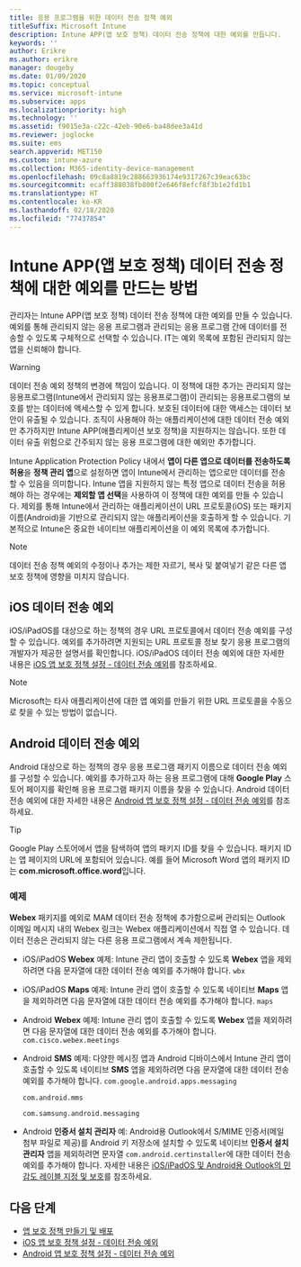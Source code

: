 ```yaml
---
title: 응용 프로그램을 위한 데이터 전송 정책 예외
titleSuffix: Microsoft Intune
description: Intune APP(앱 보호 정책) 데이터 전송 정책에 대한 예외를 만듭니다.
keywords: ''
author: Erikre
ms.author: erikre
manager: dougeby
ms.date: 01/09/2020
ms.topic: conceptual
ms.service: microsoft-intune
ms.subservice: apps
ms.localizationpriority: high
ms.technology: ''
ms.assetid: f9015e3a-c22c-42eb-90e6-ba48dee3a41d
ms.reviewer: joglocke
ms.suite: ems
search.appverid: MET150
ms.custom: intune-azure
ms.collection: M365-identity-device-management
ms.openlocfilehash: 09c8a8819c288663936174e9317267c39eac63bc
ms.sourcegitcommit: ecaff388038fb800f2e646f8efcf8f3b1e2fd1b1
ms.translationtype: HT
ms.contentlocale: ko-KR
ms.lasthandoff: 02/18/2020
ms.locfileid: "77437854"
---
```

# <a name="how-to-create-exceptions-to-the-intune-app-protection-policy-app-data-transfer-policy"></a>Intune APP(앱 보호 정책) 데이터 전송 정책에 대한 예외를 만드는 방법

관리자는 Intune APP(앱 보호 정책) 데이터 전송 정책에 대한 예외를 만들 수 있습니다. 예외를 통해 관리되지 않는 응용 프로그램과 관리되는 응용 프로그램 간에 데이터를 전송할 수 있도록 구체적으로 선택할 수 있습니다. IT는 예외 목록에 포함된 관리되지 않는 앱을 신뢰해야 합니다. 

>[!WARNING] 
> 데이터 전송 예외 정책의 변경에 책임이 있습니다. 이 정책에 대한 추가는 관리되지 않는 응용프로그램(Intune에서 관리되지 않는 응용프로그램)이 관리되는 응용프로그램의 보호를 받는 데이터에 액세스할 수 있게 합니다. 보호된 데이터에 대한 액세스는 데이터 보안이 유출될 수 있습니다. 조직이 사용해야 하는 애플리케이션에 대한 데이터 전송 예외만 추가하지만 Intune APP(애플리케이션 보호 정책)을 지원하지는 않습니다. 또한 데이터 유출 위험으로 간주되지 않는 응용 프로그램에 대한 예외만 추가합니다.

Intune Application Protection Policy 내에서 **앱이 다른 앱으로 데이터를 전송하도록 허용**을 **정책 관리 앱**으로 설정하면 앱이 Intune에서 관리하는 앱으로만 데이터를 전송할 수 있음을 의미합니다. Intune 앱을 지원하지 않는 특정 앱으로 데이터 전송을 허용해야 하는 경우에는 **제외할 앱 선택**을 사용하여 이 정책에 대한 예외를 만들 수 있습니다. 제외를 통해 Intune에서 관리하는 애플리케이션이 URL 프로토콜(iOS) 또는 패키지 이름(Android)을 기반으로 관리되지 않는 애플리케이션을 호출하게 할 수 있습니다. 기본적으로 Intune은 중요한 네이티브 애플리케이션을 이 예외 목록에 추가합니다. 

> [!NOTE]
> 데이터 전송 정책 예외의 수정이나 추가는 제한 자르기, 복사 및 붙여넣기 같은 다른 앱 보호 정책에 영향을 미치지 않습니다. 

## <a name="ios-data-transfer-exceptions"></a>iOS 데이터 전송 예외
iOS/iPadOS를 대상으로 하는 정책의 경우 URL 프로토콜에서 데이터 전송 예외를 구성할 수 있습니다. 예외를 추가하려면 지원되는 URL 프로토콜 정보 찾기 응용 프로그램의 개발자가 제공한 설명서를 확인합니다. iOS/iPadOS 데이터 전송 예외에 대한 자세한 내용은 [iOS 앱 보호 정책 설정 - 데이터 전송 예외](app-protection-policy-settings-ios.md#data-transfer-exemptions)를 참조하세요.

> [!NOTE]
> Microsoft는 타사 애플리케이션에 대한 앱 예외를 만들기 위한 URL 프로토콜을 수동으로 찾을 수 있는 방법이 없습니다. 

## <a name="android-data-transfer-exceptions"></a>Android 데이터 전송 예외
Android 대상으로 하는 정책의 경우 응용 프로그램 패키지 이름으로 데이터 전송 예외를 구성할 수 있습니다. 예외를 추가하고자 하는 응용 프로그램에 대해 **Google Play** 스토어 페이지를 확인해 응용 프로그램 패키지 이름을 찾을 수 있습니다. Android 데이터 전송 예외에 대한 자세한 내용은 [Android 앱 보호 정책 설정 - 데이터 전송 예외](app-protection-policy-settings-android.md#data-transfer-exemptions)를 참조하세요.


>[!TIP]
> Google Play 스토어에서 앱을 탐색하여 앱의 패키지 ID를 찾을 수 있습니다. 패키지 ID는 앱 페이지의 URL에 포함되어 있습니다. 예를 들어 Microsoft Word 앱의 패키지 ID는 **com.microsoft.office.word**입니다.

### <a name="example"></a>예제
**Webex** 패키지를 예외로 MAM 데이터 전송 정책에 추가함으로써 관리되는 Outlook 이메일 메시지 내의 Webex 링크는 Webex 애플리케이션에서 직접 열 수 있습니다. 데이터 전송은 관리되지 않는 다른 응용 프로그램에서 계속 제한됩니다.

- iOS/iPadOS **Webex** 예제:   Intune 관리 앱이 호출할 수 있도록 **Webex** 앱을 제외하려면 다음 문자열에 대한 데이터 전송 예외를 추가해야 합니다. <code>wbx</code>
    
- iOS/iPadOS **Maps** 예제:   Intune 관리 앱이 호출할 수 있도록 네이티브 **Maps** 앱을 제외하려면 다음 문자열에 대한 데이터 전송 예외를 추가해야 합니다. <code>maps</code>

- Android **Webex** 예제:   Intune 관리 앱이 호출할 수 있도록 **Webex** 앱을 제외하려면 다음 문자열에 대한 데이터 전송 예외를 추가해야 합니다. <code>com.cisco.webex.meetings</code>
    
- Android **SMS** 예제:   다양한 메시징 앱과 Android 디바이스에서 Intune 관리 앱이 호출할 수 있도록 네이티브 **SMS** 앱을 제외하려면 다음 문자열에 대한 데이터 전송 예외를 추가해야 합니다. 
    <code>com.google.android.apps.messaging</code>
    
    <code>com.android.mms</code>
    
    <code>com.samsung.android.messaging</code>

- Android **인증서 설치 관리자** 예: Android용 Outlook에서 S/MIME 인증서(메일 첨부 파일로 제공)를 Android 키 저장소에 설치할 수 있도록 네이티브 **인증서 설치 관리자** 앱을 제외하려면 문자열 <code>com.android.certinstaller</code>에 대한 데이터 전송 예외를 추가해야 합니다. 자세한 내용은 [iOS/iPadOS 및 Android용 Outlook의 민감도 레이블 지정 및 보호](https://docs.microsoft.com/exchange/clients-and-mobile-in-exchange-online/outlook-for-ios-and-android/sensitive-labeling-and-protection-outlook-for-ios-android)를 참조하세요.

## <a name="next-steps"></a>다음 단계

- [앱 보호 정책 만들기 및 배포](app-protection-policies.md)
- [iOS 앱 보호 정책 설정 - 데이터 전송 예외](app-protection-policy-settings-ios.md#data-transfer-exemptions)
- [Android 앱 보호 정책 설정 - 데이터 전송 예외](app-protection-policy-settings-android.md#data-transfer-exemptions)
